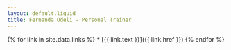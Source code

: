 ```yaml
---
layout: default.liquid
title: Fernanda Odeli - Personal Trainer
---
```


<div class="links">
{% for link in site.data.links %}
* [{{ link.text }}]({{ link.href }})
{% endfor %}
</div>
